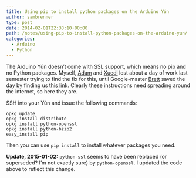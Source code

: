 ```yaml
---
title: Using pip to install python packages on the Arduino Yún
author: sambrenner
type: post
date: 2014-02-01T22:38:10+00:00
path: /notes/using-pip-to-install-python-packages-on-the-arduino-yun/
categories:
  - Arduino
  - Python
---
```


The Arduino Yún doesn&#8217;t come with SSL support, which means no pip and no Python packages. Myself, <a href="http://adamquinnstudio.com/" target="_blank">Adam</a> and <a href="http://xc-xd.com/" target="_blank">Xuedi</a> lost about a day of work last semester trying to find the fix for this, until Google-master <a href="http://www.brettjpeterson.com/" target="_blank">Brett</a> saved the day by finding us <a href="http://playground.arduino.cc/Hardware/Yun#installing_python_module" target="_blank">this link</a>. Clearly these instructions need spreading around the internet, so here they are.

SSH into your Yún and issue the following commands:

<pre><code>opkg update
opkg install distribute
opkg install python-openssl
opkg install python-bzip2
easy_install pip
</code></pre>

Then you can use <code>pip install</code> to install whatever packages you need.

**Update, 2015-01-02:** <code>python-ssl</code> seems to have been replaced (or superseded? I&#8217;m not exactly sure) by <code>python-openssl</code>. I updated the code above to reflect this change.
